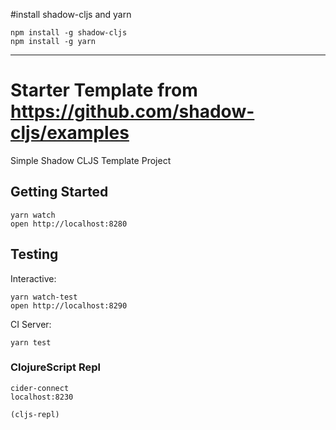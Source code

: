 #install shadow-cljs and yarn
```
npm install -g shadow-cljs
npm install -g yarn
```

----------------
# Starter Template from https://github.com/shadow-cljs/examples

Simple Shadow CLJS Template Project

## Getting Started

```
yarn watch
open http://localhost:8280
```

## Testing

Interactive:

```
yarn watch-test
open http://localhost:8290
```

CI Server:

```
yarn test
```


### ClojureScript Repl

```
cider-connect
localhost:8230

(cljs-repl)
```
